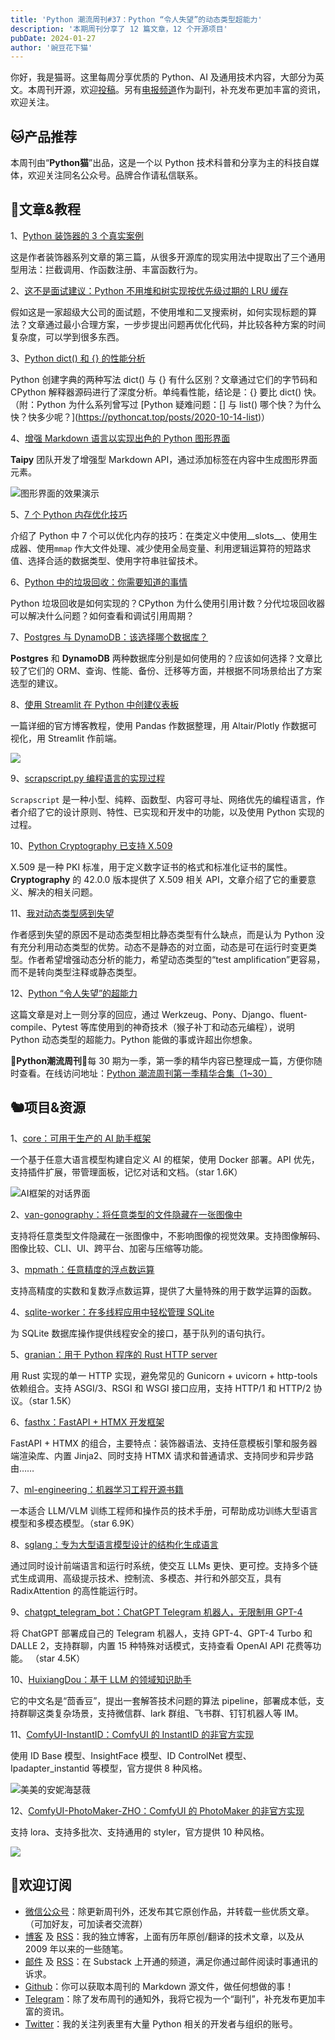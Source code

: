 ```yaml
---
title: 'Python 潮流周刊#37：Python “令人失望”的动态类型超能力'
description: '本期周刊分享了 12 篇文章，12 个开源项目'
pubDate: 2024-01-27
author: '豌豆花下猫'
---
```


你好，我是猫哥。这里每周分享优质的 Python、AI 及通用技术内容，大部分为英文。本周刊开源，欢迎[投稿](https://github.com/chinesehuazhou/python-weekly)。另有[电报频道](https://t.me/pythontrendingweekly)作为副刊，补充发布更加丰富的资讯，欢迎关注。

## 🐱产品推荐

本周刊由“**Python猫**”出品，这是一个以 Python 技术科普和分享为主的科技自媒体，欢迎关注同名公众号。品牌合作请私信联系。

## 🦄文章&教程

1、[Python 装饰器的 3 个真实案例](https://www.bitecode.dev/p/xmas-decorations-part-3)

这是作者装饰器系列文章的第三篇，从很多开源库的现实用法中提取出了三个通用型用法：拦截调用、作函数注册、丰富函数行为。

2、[这不是面试建议：Python 不用堆和树实现按优先级过期的 LRU 缓存](https://death.andgravity.com/lru-cache)

假如这是一家超级大公司的面试题，不使用堆和二叉搜索树，如何实现标题的算法？文章通过最小合理方案，一步步提出问题再优化代码，并比较各种方案的时间复杂度，可以学到很多东西。

3、[Python dict() 和 {} 的性能分析](https://madebyme.today/blog/python-dict-vs-curly-brackets/)

Python 创建字典的两种写法 dict() 与 {} 有什么区别？文章通过它们的字节码和 CPython 解释器源码进行了深度分析。单纯看性能，结论是：{} 要比 dict() 快。（附：Python 为什么系列曾写过 [Python 疑难问题：\[] 与 list() 哪个快？为什么快？快多少呢？](https://pythoncat.top/posts/2020-10-14-list)）

4、[增强 Markdown 语言以实现出色的 Python 图形界面](https://www.taipy.io/posts/augmenting-the-markdown-language-for-great-python-graphical-interfaces)

**Taipy** 团队开发了增强型 Markdown API，通过添加标签在内容中生成图形界面元素。

![图形界面的效果演示](https://img.pythoncat.top/taipy_markdown.gif)

5、[7 个 Python 内存优化技巧](https://medium.com/techtofreedom/7-python-memory-optimization-tricks-to-enhance-your-codes-efficiency-5ef65bf415e7)

介绍了 Python 中 7 个可以优化内存的技巧：在类定义中使用\_\_slots\_\_、使用生成器、使用`mmap` 作大文件处理、减少使用全局变量、利用逻辑运算符的短路求值、选择合适的数据类型、使用字符串驻留技术。

6、[Python 中的垃圾回收：你需要知道的事情](https://rushter.com/blog/python-garbage-collector/)

Python 垃圾回收是如何实现的？CPython 为什么使用引用计数？分代垃圾回收器可以解决什么问题？如何查看和调试引用周期？

7、[Postgres 与 DynamoDB：该选择哪个数据库？](https://testdriven.io/blog/postgres-vs-dynamodb/)

**Postgres** 和 **DynamoDB** 两种数据库分别是如何使用的？应该如何选择？文章比较了它们的 ORM、查询、性能、备份、迁移等方面，并根据不同场景给出了方案选型的建议。

8、[使用 Streamlit 在 Python 中创建仪表板](https://blog.streamlit.io/crafting-a-dashboard-app-in-python-using-streamlit/)

一篇详细的官方博客教程，使用 Pandas 作数据整理，用 Altair/Plotly 作数据可视化，用 Streamlit 作前端。

![](https://img.pythoncat.top/streamlit-dashboard-python.png)

9、[scrapscript.py 编程语言的实现过程](https://bernsteinbear.com/blog/scrapscript/)

`Scrapscript` 是一种小型、纯粹、函数型、内容可寻址、网络优先的编程语言，作者介绍了它的设计原则、特性、已实现和开发中的功能，以及使用 Python 实现的过程。

10、[Python Cryptography 已支持 X.509](https://blog.trailofbits.com/2024/01/25/we-build-x-509-chains-so-you-dont-have-to/)

X.509 是一种 PKI 标准，用于定义数字证书的格式和标准化证书的属性。**Cryptography** 的 42.0.0 版本提供了 X.509 相关 API，文章介绍了它的重要意义、解决的相关问题。

11、[我对动态类型感到失望](https://buttondown.email/hillelwayne/archive/i-am-disappointed-by-dynamic-typing/)

作者感到失望的原因不是动态类型相比静态类型有什么缺点，而是认为 Python 没有充分利用动态类型的优势。动态不是静态的对立面，动态是可在运行时变更类型。作者希望增强动态分析的能力，希望动态类型的“test amplification”更容易，而不是转向类型注释或静态类型。

12、[Python “令人失望”的超能力](https://lukeplant.me.uk/blog/posts/pythons-disappointing-superpowers/)

这篇文章是对上一则分享的回应，通过 Werkzeug、Pony、Django、fluent-compile、Pytest 等库使用到的神奇技术（猴子补丁和动态元编程），说明 Python 动态类型的超能力。Python 能做的事或许超出你想象。

🎁**Python潮流周刊**🎁每 30 期为一季，第一季的精华内容已整理成一篇，方便你随时查看。在线访问地址：[Python 潮流周刊第一季精华合集（1~30）](https://pythoncat.top/posts/2023-12-11-weekly)

## 🐿️项目&资源

1、[core：可用于生产的 AI 助手框架](https://github.com/cheshire-cat-ai/core)

一个基于任意大语言模型构建自定义 AI 的框架，使用 Docker 部署。API 优先，支持插件扩展，带管理面板，记忆对话和文档。（star 1.6K）

![AI框架的对话界面](https://img.pythoncat.top/2024-01-26_core.png)

2、[van-gonography：将任意类型的文件隐藏在一张图像中](https://github.com/JoshuaKasa/van-gonography)

支持将任意类型文件隐藏在一张图像中，不影响图像的视觉效果。支持图像解码、图像比较、CLI、UI、跨平台、加密与压缩等功能。

3、[mpmath：任意精度的浮点数运算](https://github.com/mpmath/mpmath)

支持高精度的实数和复数浮点数运算，提供了大量特殊的用于数学运算的函数。

4、[sqlite-worker：在多线程应用中轻松管理 SQLite](https://github.com/roshanlam/sqlite-worker)

为 SQLite 数据库操作提供线程安全的接口，基于队列的语句执行。

5、[granian：用于 Python 程序的 Rust HTTP server](https://github.com/emmett-framework/granian)

用 Rust 实现的单一 HTTP 实现，避免常见的 Gunicorn + uvicorn + http-tools 依赖组合。支持 ASGI/3、RSGI 和 WSGI 接口应用，支持 HTTP/1 和 HTTP/2 协议。（star 1.5K）

6、[fasthx：FastAPI + HTMX 开发框架](https://github.com/volfpeter/fasthx)

FastAPI + HTMX 的组合，主要特点：装饰器语法、支持任意模板引擎和服务器端渲染库、内置 Jinja2、同时支持 HTMX 请求和普通请求、支持同步和异步路由……

7、[ml-engineering：机器学习工程开源书籍](https://github.com/stas00/ml-engineering)

一本适合 LLM/VLM 训练工程师和操作员的技术手册，可帮助成功训练大型语言模型和多模态模型。（star 6.9K）

8、[sglang：专为大型语言模型设计的结构化生成语言](https://github.com/sgl-project/sglang)

通过同时设计前端语言和运行时系统，使交互 LLMs 更快、更可控。支持多个链式生成调用、高级提示技术、控制流、多模态、并行和外部交互，具有 RadixAttention 的高性能运行时。

9、[chatgpt_telegram_bot：ChatGPT Telegram 机器人，无限制用 GPT-4 ](https://github.com/father-bot/chatgpt_telegram_bot)

将 ChatGPT 部署成自己的 Telegram 机器人，支持 GPT-4、GPT-4 Turbo 和 DALLE 2，支持群聊，内置 15 种特殊对话模式，支持查看 OpenAI API 花费等功能。 （star 4.5K）

10、[HuixiangDou：基于 LLM 的领域知识助手](https://github.com/InternLM/HuixiangDou)

它的中文名是“茴香豆”，提出一套解答技术问题的算法 pipeline，部署成本低，支持群聊这类复杂场景，支持微信群、lark 群组、飞书群、钉钉机器人等 IM。

11、[ComfyUI-InstantID：ComfyUI 的 InstantID 的非官方实现](https://github.com/ZHO-ZHO-ZHO/ComfyUI-InstantID)

使用 ID Base 模型、InsightFace 模型、ID ControlNet 模型、Ipadapter_instantid 等模型，官方提供 8 种风格。

![美美的安妮海瑟薇](https://img.pythoncat.top/2024-01-27_ComfyUI-InstantID.png)

12、[ComfyUI-PhotoMaker-ZHO：ComfyUI 的 PhotoMaker 的非官方实现](https://github.com/ZHO-ZHO-ZHO/ComfyUI-PhotoMaker-ZHO)

支持 lora、支持多批次、支持通用的 styler，官方提供 10 种风格。

![](https://img.pythoncat.top/2024-01-27_ComfyUI-PhotoMaker.png)

## 🐼欢迎订阅

- [微信公众号](https://img.pythoncat.top/python_cat.jpg)：除更新周刊外，还发布其它原创作品，并转载一些优质文章。（可加好友，可加读者交流群）
- [博客](https://pythoncat.top) 及 [RSS](https://pythoncat.top/rss.xml)：我的独立博客，上面有历年原创/翻译的技术文章，以及从 2009 年以来的一些随笔。
- [邮件](https://pythoncat.substack.com) 及 [RSS](https://pythoncat.substack.com/feed)：在 Substack 上开通的频道，满足你通过邮件阅读时事通讯的诉求。
- [Github](https://github.com/chinesehuazhou/python-weekly)：你可以获取本周刊的 Markdown 源文件，做任何想做的事！
- [Telegram](https://t.me/pythontrendingweekly)：除了发布周刊的通知外，我将它视为一个“副刊”，补充发布更加丰富的资讯。
- [Twitter](https://twitter.com/chinesehuazhou)：我的关注列表里有大量 Python 相关的开发者与组织的账号。